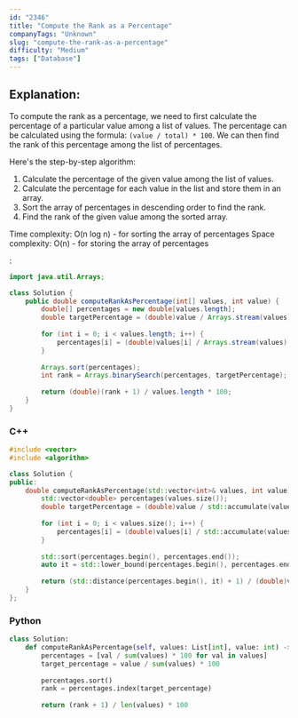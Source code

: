 ```yaml
---
id: "2346"
title: "Compute the Rank as a Percentage"
companyTags: "Unknown"
slug: "compute-the-rank-as-a-percentage"
difficulty: "Medium"
tags: ["Database"]
---
```


## Explanation:

To compute the rank as a percentage, we need to first calculate the percentage of a particular value among a list of values. The percentage can be calculated using the formula: `(value / total) * 100`. We can then find the rank of this percentage among the list of percentages.

Here's the step-by-step algorithm:
1. Calculate the percentage of the given value among the list of values.
2. Calculate the percentage for each value in the list and store them in an array.
3. Sort the array of percentages in descending order to find the rank.
4. Find the rank of the given value among the sorted array.

Time complexity: O(n log n) - for sorting the array of percentages
Space complexity: O(n) - for storing the array of percentages

:

```java
import java.util.Arrays;

class Solution {
    public double computeRankAsPercentage(int[] values, int value) {
        double[] percentages = new double[values.length];
        double targetPercentage = (double)value / Arrays.stream(values).sum() * 100;
        
        for (int i = 0; i < values.length; i++) {
            percentages[i] = (double)values[i] / Arrays.stream(values).sum() * 100;
        }
        
        Arrays.sort(percentages);
        int rank = Arrays.binarySearch(percentages, targetPercentage);
        
        return (double)(rank + 1) / values.length * 100;
    }
}
```

### C++
```cpp
#include <vector>
#include <algorithm>

class Solution {
public:
    double computeRankAsPercentage(std::vector<int>& values, int value) {
        std::vector<double> percentages(values.size());
        double targetPercentage = (double)value / std::accumulate(values.begin(), values.end(), 0) * 100;
        
        for (int i = 0; i < values.size(); i++) {
            percentages[i] = (double)values[i] / std::accumulate(values.begin(), values.end(), 0) * 100;
        }
        
        std::sort(percentages.begin(), percentages.end());
        auto it = std::lower_bound(percentages.begin(), percentages.end(), targetPercentage);
        
        return (std::distance(percentages.begin(), it) + 1) / (double)values.size() * 100;
    }
};
```

### Python
```python
class Solution:
    def computeRankAsPercentage(self, values: List[int], value: int) -> float:
        percentages = [val / sum(values) * 100 for val in values]
        target_percentage = value / sum(values) * 100
        
        percentages.sort()
        rank = percentages.index(target_percentage)
        
        return (rank + 1) / len(values) * 100
```